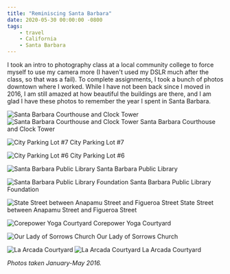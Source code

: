 ```yaml
---
title: "Reminiscing Santa Barbara"
date: 2020-05-30 00:00:00 -0800
tags:
    - travel
    - California
    - Santa Barbara
---
```


I took an intro to photography class at a local community college to force myself to use my camera more (I haven't used my DSLR much after the class, so that was a fail). To complete assignments, I took a bunch of photos downtown where I worked. While I have not been back since I moved in 2016, I am still amazed at how beautiful the buildings are there, and I am glad I have these photos to remember the year I spent in Santa Barbara.

![Santa Barbara Courthouse and Clock Tower](https://i.imgur.com/DOdx09v.jpg)
![Santa Barbara Courthouse and Clock Tower](https://i.imgur.com/lK1U3EI.jpg)
Santa Barbara Courthouse and Clock Tower

![City Parking Lot #7](https://i.imgur.com/JwCCzaf.jpg)
City Parking Lot #7

![City Parking Lot #6](https://i.imgur.com/eV0bR7K.jpg)
City Parking Lot #6

![Santa Barbara Public Library](https://i.imgur.com/UoGbfWC.jpg)
Santa Barbara Public Library

![Santa Barbara Public Library Foundation](https://i.imgur.com/j3m3vXN.jpg)
Santa Barbara Public Library Foundation

![State Street between Anapamu Street and Figueroa Street](https://i.imgur.com/kNxxNUc.jpg)
State Street between Anapamu Street and Figueroa Street

![Corepower Yoga Courtyard](https://i.imgur.com/wgp7PkN.jpg)
Corepower Yoga Courtyard

![Our Lady of Sorrows Church](https://i.imgur.com/ynB9mgr.jpg)
Our Lady of Sorrows Church

![La Arcada Courtyard](https://i.imgur.com/1EYqRoc.jpg)
![La Arcada Courtyard](https://i.imgur.com/7fSqJFS.jpg)
La Arcada Courtyard

*Photos taken January-May 2016.*
